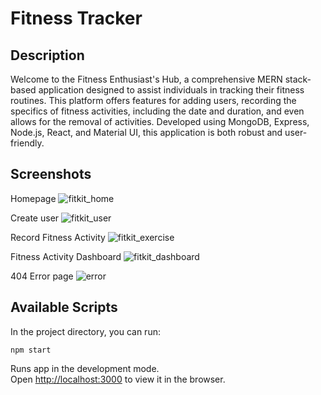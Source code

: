 # Fitness Tracker

## Description

Welcome to the Fitness Enthusiast's Hub, a comprehensive MERN stack-based application designed to assist individuals in tracking their fitness routines. This platform offers features for adding users, recording the specifics of fitness activities, including the date and duration, and even allows for the removal of activities. Developed using MongoDB, Express, Node.js, React, and Material UI, this application is both robust and user-friendly.



## Screenshots

Homepage
![fitkit_home](https://user-images.githubusercontent.com/4997491/117522296-20021d80-afd0-11eb-8079-922a4d51925a.JPG)

Create user
![fitkit_user](https://user-images.githubusercontent.com/4997491/117525054-3911cb00-afde-11eb-97b5-a468f17935de.JPG)

Record Fitness Activity
![fitkit_exercise](https://user-images.githubusercontent.com/4997491/117525061-3d3de880-afde-11eb-9201-acdb5b804f40.JPG)

Fitness Activity Dashboard
![fitkit_dashboard](https://user-images.githubusercontent.com/4997491/117525087-652d4c00-afde-11eb-92d4-0fda6f5c5d03.JPG)

404 Error page
![error](https://user-images.githubusercontent.com/4997491/117525227-dcfb7680-afde-11eb-9434-a8f93c5b76d7.JPG)


## Available Scripts

In the project directory, you can run:

`npm start`

Runs app in the development mode.<br />
Open [http://localhost:3000](http://localhost:3000) to view it in the browser.

